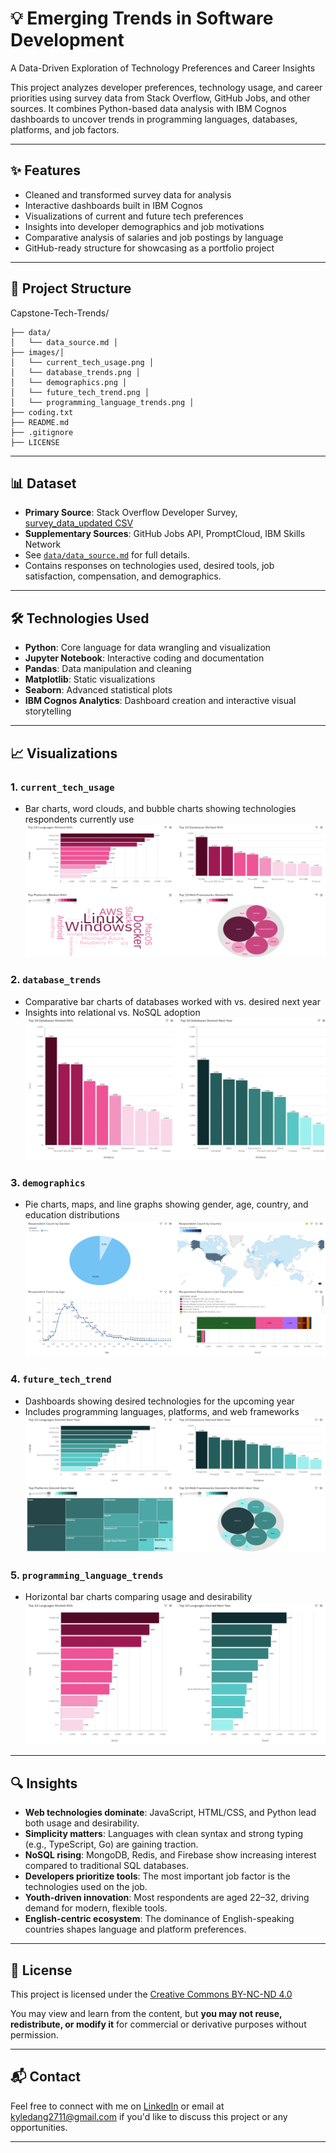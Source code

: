 # 💡 Emerging Trends in Software Development  

A Data-Driven Exploration of Technology Preferences and Career Insights

This project analyzes developer preferences, technology usage, and career priorities using survey data from Stack Overflow, GitHub Jobs, and other sources. It combines Python-based data analysis with IBM Cognos dashboards to uncover trends in programming languages, databases, platforms, and job factors.

---

## ✨ Features  
- Cleaned and transformed survey data for analysis  
- Interactive dashboards built in IBM Cognos  
- Visualizations of current and future tech preferences  
- Insights into developer demographics and job motivations  
- Comparative analysis of salaries and job postings by language  
- GitHub-ready structure for showcasing as a portfolio project

---

## 📁 Project Structure

Capstone-Tech-Trends/
```
├── data/
│   └── data_source.md │
├── images/│
│   └── current_tech_usage.png │
│   └── database_trends.png │
│   └── demographics.png │
│   └── future_tech_trend.png │
│   └── programming_language_trends.png │
├── coding.txt
├── README.md
├── .gitignore
├── LICENSE

```

---

## 📊 Dataset  
- **Primary Source**: Stack Overflow Developer Survey, [survey_data_updated CSV](https://cf-courses-data.s3.us.cloud-object-storage.appdomain.cloud/VYPrOu0Vs3I0hKLLjiPGrA/survey-data-with-duplicate.csv)
- **Supplementary Sources**: GitHub Jobs API, PromptCloud, IBM Skills Network  
- See [`data/data_source.md`](data/data_source.md) for full details.
- Contains responses on technologies used, desired tools, job satisfaction, compensation, and demographics.

---

## 🛠️ Technologies Used  
- **Python**: Core language for data wrangling and visualization  
- **Jupyter Notebook**: Interactive coding and documentation  
- **Pandas**: Data manipulation and cleaning  
- **Matplotlib**: Static visualizations  
- **Seaborn**: Advanced statistical plots  
- **IBM Cognos Analytics**: Dashboard creation and interactive visual storytelling

---

## 📈 Visualizations

### 1. `current_tech_usage`  
- Bar charts, word clouds, and bubble charts showing technologies respondents currently use
![](images/current_tech_usage.png)

### 2. `database_trends`  
- Comparative bar charts of databases worked with vs. desired next year  
- Insights into relational vs. NoSQL adoption
![](images/database_trends.png)

### 3. `demographics`  
- Pie charts, maps, and line graphs showing gender, age, country, and education distributions
![](images/demographics.png)

### 4. `future_tech_trend`  
- Dashboards showing desired technologies for the upcoming year  
- Includes programming languages, platforms, and web frameworks
![](images/future_tech_trend.png)

### 5. `programming_language_trends`    
- Horizontal bar charts comparing usage and desirability
![](images/programming_language_trends.png)

---

## 🔍 Insights

- **Web technologies dominate**: JavaScript, HTML/CSS, and Python lead both usage and desirability.
- **Simplicity matters**: Languages with clean syntax and strong typing (e.g., TypeScript, Go) are gaining traction.
- **NoSQL rising**: MongoDB, Redis, and Firebase show increasing interest compared to traditional SQL databases.
- **Developers prioritize tools**: The most important job factor is the technologies used on the job.
- **Youth-driven innovation**: Most respondents are aged 22–32, driving demand for modern, flexible tools.
- **English-centric ecosystem**: The dominance of English-speaking countries shapes language and platform preferences.

---

## 📜 License  
This project is licensed under the 
[Creative Commons BY-NC-ND 4.0](https://creativecommons.org/licenses/by-nc-nd/4.0/)

You may view and learn from the content, but **you may not reuse, redistribute, or modify it** for commercial or derivative purposes without permission.

---

## 📬 Contact  
Feel free to connect with me on [LinkedIn](https://linkedin.com/in/sidney-dang) or email at kyledang2711@gmail.com if you'd like to discuss this project or any opportunities.

---
